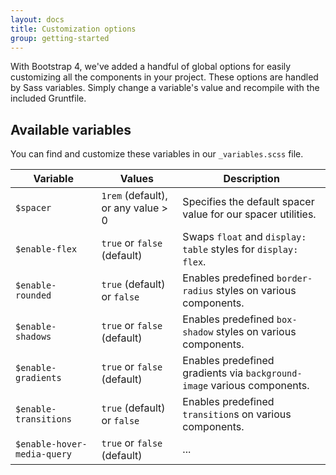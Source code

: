 ```yaml
---
layout: docs
title: Customization options
group: getting-started
---
```


With Bootstrap 4, we've added a handful of global options for easily customizing all the components in your project. These options are handled by Sass variables. Simply change a variable's value and recompile with the included Gruntfile.

## Available variables

You can find and customize these variables in our `_variables.scss` file.

| Variable                    | Values                             | Description                                                             |
| --------------------------- | ---------------------------------- | ----------------------------------------------------------------------- |
| `$spacer`                   | `1rem` (default), or any value > 0 | Specifies the default spacer value for our spacer utilities.            |
| `$enable-flex`              | `true` or `false` (default)        | Swaps `float` and `display: table` styles for `display: flex`.          |
| `$enable-rounded`           | `true` (default) or `false`        | Enables predefined `border-radius` styles on various components.        |
| `$enable-shadows`           | `true` or `false` (default)        | Enables predefined `box-shadow` styles on various components.           |
| `$enable-gradients`         | `true` or `false` (default)        | Enables predefined gradients via `background-image` various components. |
| `$enable-transitions`       | `true` (default) or `false`        | Enables predefined `transition`s on various components.                 |
| `$enable-hover-media-query` | `true` or `false` (default)        | ...                                                                     |
